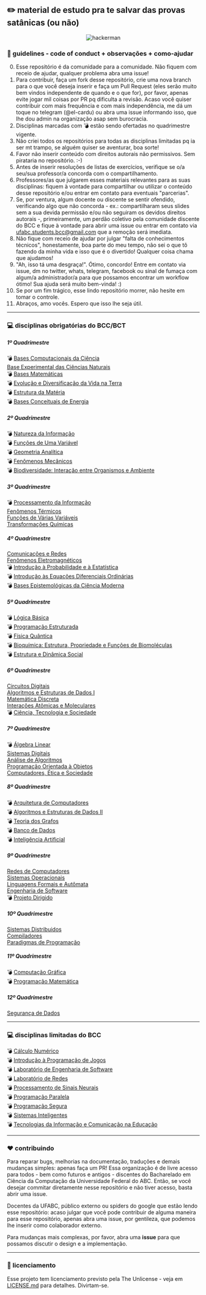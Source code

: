 ﻿## :pencil2: material de estudo pra te salvar das provas satânicas (ou não)

<p align="center"

![hackerman](https://i.kym-cdn.com/photos/images/newsfeed/000/976/339/ded.png)
>
</p>

### :notebook: guidelines - code of conduct + observações + como-ajudar

00. Esse repositório é da comunidade para a comunidade. Não fiquem com receio de ajudar, qualquer problema abra uma issue! 
01. Para contribuir, faça um fork desse repositório, crie uma nova branch para o que você deseja inserir e faça um Pull Request (eles serão muito bem vindos independente de quando e o que for), por favor, apenas evite jogar mil coisas por PR pq dificulta a revisão. Acaso você quiser contribuir com mais frequência e com mais independência, me dá um toque no telegram (@el-cardu) ou abra uma issue informando isso, que lhe dou admin na organização asap sem burocracia.
02. Disciplinas marcadas com :bomb: estão sendo ofertadas no quadrimestre vigente. 
03. Não criei todos os repositórios para todas as disciplinas limitadas pq ia ser mt trampo, se alguém quiser se aventurar, boa sorte!
04. Favor não inserir conteúdo com direitos autorais não permissivos. Sem pirataria no repositório. :-)
05. Antes de inserir resoluções de listas de exercícios, verifique se o/a seu/sua professor/a concorda com o compartilhamento.
06. Professores/as que julgarem esses materiais relevantes para as suas disciplinas: fiquem à vontade para compartilhar ou utilizar o conteúdo desse repositório e/ou entrar em contato para eventuais "parcerias".
07. Se, por ventura, algum docente ou discente se sentir ofendido, verificando algo que não concorda - ex.: compartilharam seus slides sem a sua devida permissão e/ou não seguiram os devidos direitos autorais -, primeiramente, um perdão coletivo pela comunidade discente do BCC e fique à vontade para abrir uma issue ou entrar em contato via ufabc.students.bcc@gmail.com que a remoção será imediata.
08. Não fique com receio de ajudar por julgar "falta de conhecimentos técnicos", honestamente, boa parte do meu tempo, não sei o que tô fazendo da minha vida e isso que é o divertido! Qualquer coisa chama que ajudamos!
09. "Ah, isso tá uma desgraça!". Ótimo, concordo! Entre em contato via issue, dm no twitter, whats, telegram, facebook ou sinal de fumaça com algum/a administrador/a para que possamos encontrar um workflow ótimo! Sua ajuda será muito bem-vinda! :)
10. Se por um fim trágico, esse lindo repositório morrer, não hesite em tomar o controle.
11. Abraços, amo vocês. Espero que isso lhe seja útil.

---

### :computer: disciplinas obrigatórias do BCC/BCT

##### 1º Quadrimestre

:bomb: [Bases Computacionais da Ciência](https://github.com/ufabc-students-bcc/awesome-disciplinas/blob/master/obrigatorias-bct/bases-computacionais-da-ciencia) <br/>
[Base Experimental das Ciências Naturais](https://github.com/ufabc-students-bcc/awesome-disciplinas/blob/master/obrigatorias-bct/base-experimental-das-ciencias-naturais) <br/>
:bomb: [Bases Matemáticas](https://github.com/ufabc-students-bcc/awesome-disciplinas/blob/master/obrigatorias-bct/bases-matematicas) <br/>
:bomb: [Evolução e Diversificação da Vida na Terra](https://github.com/ufabc-students-bcc/awesome-disciplinas/blob/master/obrigatorias-bct/evolucao-e-diversificacao-da-vida-na-terra) <br/>
:bomb: [Estrutura da Matéria](https://github.com/ufabc-students-bcc/awesome-disciplinas/blob/master/obrigatorias-bct/estrutura-da-materia) <br/>
:bomb: [Bases Conceituais de Energia](https://github.com/ufabc-students-bcc/awesome-disciplinas/blob/master/obrigatorias-bct/bases-conceituais-de-energia) <br/>

##### 2º Quadrimestre

:bomb: [Natureza da Informação](https://github.com/ufabc-students-bcc/awesome-disciplinas/blob/master/obrigatorias-bct/natureza-da-informacao) <br/>
:bomb: [Funções de Uma Variável](https://github.com/ufabc-students-bcc/awesome-disciplinas/blob/master/obrigatorias-bct/funcoes-de-uma-variavel) <br/>
:bomb: [Geometria Analítica](https://github.com/ufabc-students-bcc/awesome-disciplinas/blob/master/obrigatorias-bct/geometria-analitica) <br/>
:bomb: [Fenômenos Mecânicos](https://github.com/ufabc-students-bcc/awesome-disciplinas/blob/master/obrigatorias-bct/fenomenos-mecanicos)  <br/>
:bomb: [Biodiversidade: Interação entre Organismos e Ambiente](https://github.com/ufabc-students-bcc/awesome-disciplinas/blob/master/obrigatorias-bct/biodiversidade-interacoes-entre-organismos-e-ambiente)  <br/>

##### 3º Quadrimestre

:bomb: [Processamento da Informação](https://github.com/ufabc-students-bcc/awesome-disciplinas/blob/master/obrigatorias-bct/processamento-da-informacao)  <br/>
[Fenômenos Térmicos](https://github.com/ufabc-students-bcc/awesome-disciplinas/blob/master/obrigatorias-bct/fenomenos-termicos)  <br/>
[Funções de Várias Variáveis](https://github.com/ufabc-students-bcc/awesome-disciplinas/blob/master/obrigatorias-bct/funcoes-de-varias-variaveis)  <br/>
[Transformações Químicas](https://github.com/ufabc-students-bcc/awesome-disciplinas/blob/master/obrigatorias-bct/transformacoes-quimicas)  <br/>

##### 4º Quadrimestre

[Comunicações e Redes](https://github.com/ufabc-students-bcc/awesome-disciplinas/blob/master/obrigatorias-bct/comunicacao-e-redes)  <br/>
[Fenômenos Eletromagnéticos](https://github.com/ufabc-students-bcc/awesome-disciplinas/blob/master/obrigatorias-bct/fenomenos-eletromagneticos)  <br/>
:bomb: [Introdução à Probabilidade e à Estatística](https://github.com/ufabc-students-bcc/awesome-disciplinas/blob/master/obrigatorias-bct/introducao-a-probabilidade-e-a-estatistica)  <br/>
:bomb: [Introdução às Equações Diferenciais Ordinárias](https://github.com/ufabc-students-bcc/awesome-disciplinas/blob/master/obrigatorias-bct/introducao-as-equacoes-diferenciais-ordinarias)  <br/>
:bomb: [Bases Epistemológicas da Ciência Moderna](https://github.com/ufabc-students-bcc/awesome-disciplinas/blob/master/obrigatorias-bct/bases-epistemologicas-da-ciencia-moderna)  <br/>

##### 5º Quadrimestre 

:bomb: [Lógica Básica](https://github.com/ufabc-students-bcc/awesome-disciplinas/blob/master/obrigatorias/logica-basica) <br/>
:bomb: [Programação Estruturada](https://github.com/ufabc-students-bcc/awesome-disciplinas/blob/master/obrigatorias/programacao-estruturada) <br/>
:bomb: [Física Quântica](https://github.com/ufabc-students-bcc/awesome-disciplinas/blob/master/obrigatorias-bct/fisica-quantica) <br/>
:bomb: [Bioquímica: Estrutura, Propriedade e Funções de Biomoléculas](https://github.com/ufabc-students-bcc/awesome-disciplinas/blob/master/obrigatorias-bct/bioquimica-estrutura-propriedade-e-funcoes-de-biomoleculas) <br/>
:bomb: [Estrutura e Dinâmica Social](https://github.com/ufabc-students-bcc/awesome-disciplinas/blob/master/obrigatorias-bct/estrutura-e-dinamica-social) <br/>

##### 6º Quadrimestre 

[Circuitos Digitais](https://github.com/ufabc-students-bcc/awesome-disciplinas/blob/master/obrigatorias/circuitos-digitais)  <br/>
[Algoritmos e Estruturas de Dados I](https://github.com/ufabc-students-bcc/awesome-disciplinas/blob/master/obrigatorias/algoritmos-estrutura-dados-1) <br/>
[Matemática Discreta](https://github.com/ufabc-students-bcc/awesome-disciplinas/blob/master/obrigatorias/matematica-discreta) <br/>
[Interações Atômicas e Moleculares](https://github.com/ufabc-students-bcc/awesome-disciplinas/blob/master/obrigatorias-bct/interacoes-atomicas-e-moleculares)  <br/>
:bomb: [Ciência, Tecnologia e Sociedade](https://github.com/ufabc-students-bcc/awesome-disciplinas/blob/master/obrigatorias-bct/ciencia-tecnologia-e-sociedade)  <br/>

##### 7º Quadrimestre 

:bomb: [Álgebra Linear](https://github.com/ufabc-students-bcc/awesome-disciplinas/blob/master/obrigatorias/algebra-linear) <br/>
[Sistemas Digitais](https://github.com/ufabc-students-bcc/awesome-disciplinas/blob/master/obrigatorias/sistemas-digitais) <br/>
[Análise de Algoritmos](https://github.com/ufabc-students-bcc/awesome-disciplinas/blob/master/obrigatorias/analise-de-algoritmos) <br/>
[Programação Orientada à Objetos](https://github.com/ufabc-students-bcc/awesome-disciplinas/blob/master/obrigatorias/programacao-orientada-a-objetos) <br/>
[Computadores, Ética e Sociedade](https://github.com/ufabc-students-bcc/awesome-disciplinas/blob/master/obrigatorias/computadores-etica-sociedade) <br/>

##### 8º Quadrimestre 

:bomb: [Arquitetura de Computadores](https://github.com/ufabc-students-bcc/awesome-disciplinas/blob/master/obrigatorias/arquitetura-de-computadores) <br/>
:bomb: [Algoritmos e Estruturas de Dados II](https://github.com/ufabc-students-bcc/awesome-disciplinas/blob/master/obrigatorias/algoritmos-estrutura-dados-2) <br/>
:bomb: [Teoria dos Grafos](https://github.com/ufabc-students-bcc/awesome-disciplinas/blob/master/obrigatorias/teoria-dos-grafos)  <br/>
:bomb: [Banco de Dados](https://github.com/ufabc-students-bcc/awesome-disciplinas/blob/master/obrigatorias/banco-de-dados) <br/>
:bomb: [Inteligência Artificial](https://github.com/ufabc-students-bcc/awesome-disciplinas/blob/master/obrigatorias/inteligencia-artificial) <br/>

##### 9º Quadrimestre 

[Redes de Computadores](https://github.com/ufabc-students-bcc/awesome-disciplinas/blob/master/obrigatorias/redes-de-computadores) <br/>
[Sistemas Operacionais](https://github.com/ufabc-students-bcc/awesome-disciplinas/blob/master/obrigatorias/sistemas-operacionais) <br/>
[Linguagens Formais e Autômata](https://github.com/ufabc-students-bcc/awesome-disciplinas/blob/master/obrigatorias/linguagens-formais-e-automata) <br/>
[Engenharia de Software](https://github.com/ufabc-students-bcc/awesome-disciplinas/blob/master/obrigatorias/engenharia-de-software) <br/>
:bomb: [Projeto Dirigido](https://github.com/ufabc-students-bcc/awesome-disciplinas/blob/master/obrigatorias-bct/projeto-dirigido) <br/>

##### 10º Quadrimestre

[Sistemas Distribuidos](https://github.com/ufabc-students-bcc/awesome-disciplinas/blob/master/obrigatorias/sistemas-distribuidos) <br/>
[Compiladores](https://github.com/ufabc-students-bcc/awesome-disciplinas/blob/master/obrigatorias/compiladores) <br/>
[Paradigmas de Programação](https://github.com/ufabc-students-bcc/awesome-disciplinas/blob/master/obrigatorias/paradigmas-de-programacao) <br/>

##### 11º Quadrimestre

:bomb: [Computação Gráfica](https://github.com/ufabc-students-bcc/awesome-disciplinas/blob/master/obrigatorias/computacao-grafica) <br/>
:bomb: [Programação Matemática](https://github.com/ufabc-students-bcc/awesome-disciplinas/blob/master/obrigatorias/programacao-matematica) <br/>

##### 12º Quadrimestre

[Segurança de Dados](https://github.com/ufabc-students-bcc/awesome-disciplinas/blob/master/obrigatorias/seguranca-de-dados) <br/>

---

### :computer: disciplinas limitadas do BCC

:bomb: [Cálculo Numérico](https://github.com/ufabc-students-bcc/awesome-disciplinas/blob/master/limitadas/calculo-numerico)  <br/> 
:bomb: [Introdução à Programação de Jogos](https://github.com/ufabc-students-bcc/awesome-disciplinas/blob/master/limitadas/intro-prog-jogos)  <br/>
:bomb: [Laboratório de Engenharia de Software](https://github.com/ufabc-students-bcc/awesome-disciplinas/blob/master/limitadas/lab-engenharia-software)  <br/>
:bomb: [Laboratório de Redes](https://github.com/ufabc-students-bcc/awesome-disciplinas/blob/master/limitadas/lab-redes)  <br/>
:bomb: [Processamento de Sinais Neurais](https://github.com/ufabc-students-bcc/awesome-disciplinas/blob/master/limitadas/processamento-sinais-neurais)  <br/>
:bomb: [Programação Paralela](https://github.com/ufabc-students-bcc/awesome-disciplinas/blob/master/limitadas/programacao-paralela)  <br/>
:bomb: [Programação Segura](https://github.com/ufabc-students-bcc/awesome-disciplinas/blob/master/limitadas/programacao-segura)  <br/>
:bomb: [Sistemas Inteligentes](https://github.com/ufabc-students-bcc/awesome-disciplinas/blob/master/limitadas/sistemas-inteligentes)  <br/>
:bomb: [Tecnologias da Informação e Comunicação na Educação](https://github.com/ufabc-students-bcc/awesome-disciplinas/blob/master/limitadas/tec-info-comunicacao-educacao)  <br/>

---

### :hearts: contribuindo

Para reparar bugs, melhorias na documentação, traduções e demais mudanças simples: apenas faça um PR! Essa organização é de livre acesso para todos - bem como futuros e antigos - discentes do Bacharelado em Ciência da Computação da Universidade Federal do ABC. Então, se você desejar commitar diretamente nesse repositório e não tiver acesso, basta abrir uma issue. <br/>

Docentes da UFABC, público externo ou spiders do google que estão lendo esse repositório: acaso julgar que você pode contribuir de alguma maneira para esse repositório, apenas abra uma issue, por gentileza, que podemos lhe inserir como colaborador externo. <br/>

Para mudanças mais complexas, por favor, abra uma __issue__ para que possamos discutir o design e a implementação.

---

### :page_facing_up: licenciamento 

Esse projeto tem licenciamento previsto pela The Unlicense - veja em [LICENSE.md](https://github.com/ufabc-students-bcc/awesome-disciplinas/blob/master/LICENSE) para detalhes. Divirtam-se. </br>





